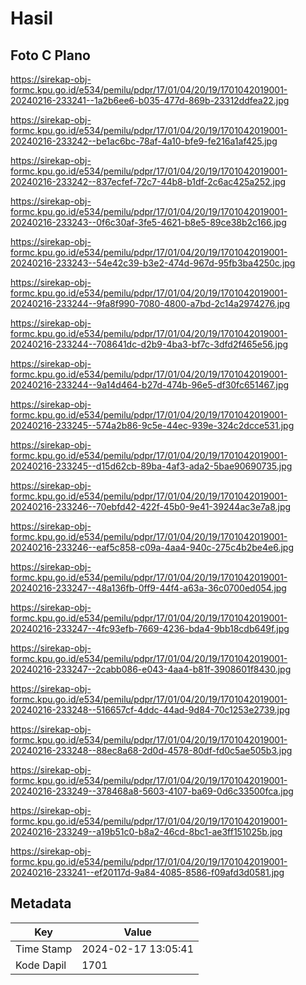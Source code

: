 # Hasil

## Foto C Plano

https://sirekap-obj-formc.kpu.go.id/e534/pemilu/pdpr/17/01/04/20/19/1701042019001-20240216-233241--1a2b6ee6-b035-477d-869b-23312ddfea22.jpg

https://sirekap-obj-formc.kpu.go.id/e534/pemilu/pdpr/17/01/04/20/19/1701042019001-20240216-233242--be1ac6bc-78af-4a10-bfe9-fe216a1af425.jpg

https://sirekap-obj-formc.kpu.go.id/e534/pemilu/pdpr/17/01/04/20/19/1701042019001-20240216-233242--837ecfef-72c7-44b8-b1df-2c6ac425a252.jpg

https://sirekap-obj-formc.kpu.go.id/e534/pemilu/pdpr/17/01/04/20/19/1701042019001-20240216-233243--0f6c30af-3fe5-4621-b8e5-89ce38b2c166.jpg

https://sirekap-obj-formc.kpu.go.id/e534/pemilu/pdpr/17/01/04/20/19/1701042019001-20240216-233243--54e42c39-b3e2-474d-967d-95fb3ba4250c.jpg

https://sirekap-obj-formc.kpu.go.id/e534/pemilu/pdpr/17/01/04/20/19/1701042019001-20240216-233244--9fa8f990-7080-4800-a7bd-2c14a2974276.jpg

https://sirekap-obj-formc.kpu.go.id/e534/pemilu/pdpr/17/01/04/20/19/1701042019001-20240216-233244--708641dc-d2b9-4ba3-bf7c-3dfd2f465e56.jpg

https://sirekap-obj-formc.kpu.go.id/e534/pemilu/pdpr/17/01/04/20/19/1701042019001-20240216-233244--9a14d464-b27d-474b-96e5-df30fc651467.jpg

https://sirekap-obj-formc.kpu.go.id/e534/pemilu/pdpr/17/01/04/20/19/1701042019001-20240216-233245--574a2b86-9c5e-44ec-939e-324c2dcce531.jpg

https://sirekap-obj-formc.kpu.go.id/e534/pemilu/pdpr/17/01/04/20/19/1701042019001-20240216-233245--d15d62cb-89ba-4af3-ada2-5bae90690735.jpg

https://sirekap-obj-formc.kpu.go.id/e534/pemilu/pdpr/17/01/04/20/19/1701042019001-20240216-233246--70ebfd42-422f-45b0-9e41-39244ac3e7a8.jpg

https://sirekap-obj-formc.kpu.go.id/e534/pemilu/pdpr/17/01/04/20/19/1701042019001-20240216-233246--eaf5c858-c09a-4aa4-940c-275c4b2be4e6.jpg

https://sirekap-obj-formc.kpu.go.id/e534/pemilu/pdpr/17/01/04/20/19/1701042019001-20240216-233247--48a136fb-0ff9-44f4-a63a-36c0700ed054.jpg

https://sirekap-obj-formc.kpu.go.id/e534/pemilu/pdpr/17/01/04/20/19/1701042019001-20240216-233247--4fc93efb-7669-4236-bda4-9bb18cdb649f.jpg

https://sirekap-obj-formc.kpu.go.id/e534/pemilu/pdpr/17/01/04/20/19/1701042019001-20240216-233247--2cabb086-e043-4aa4-b81f-3908601f8430.jpg

https://sirekap-obj-formc.kpu.go.id/e534/pemilu/pdpr/17/01/04/20/19/1701042019001-20240216-233248--516657cf-4ddc-44ad-9d84-70c1253e2739.jpg

https://sirekap-obj-formc.kpu.go.id/e534/pemilu/pdpr/17/01/04/20/19/1701042019001-20240216-233248--88ec8a68-2d0d-4578-80df-fd0c5ae505b3.jpg

https://sirekap-obj-formc.kpu.go.id/e534/pemilu/pdpr/17/01/04/20/19/1701042019001-20240216-233249--378468a8-5603-4107-ba69-0d6c33500fca.jpg

https://sirekap-obj-formc.kpu.go.id/e534/pemilu/pdpr/17/01/04/20/19/1701042019001-20240216-233249--a19b51c0-b8a2-46cd-8bc1-ae3ff151025b.jpg

https://sirekap-obj-formc.kpu.go.id/e534/pemilu/pdpr/17/01/04/20/19/1701042019001-20240216-233241--ef20117d-9a84-4085-8586-f09afd3d0581.jpg


## Metadata

| Key        | Value               |
| ---------- | ------------------- |
| Time Stamp | 2024-02-17 13:05:41 |
| Kode Dapil | 1701                |



